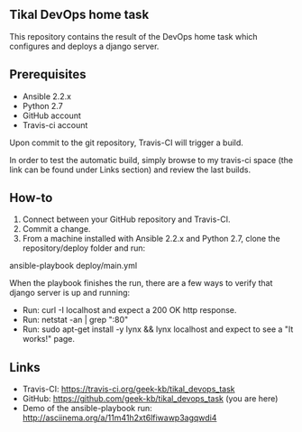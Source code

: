 ## Tikal DevOps home task
This repository contains the result of the DevOps home task which configures and deploys a django server.

## Prerequisites
* Ansible 2.2.x
* Python 2.7
* GitHub account
* Travis-ci account

Upon commit to the git repository, Travis-CI will trigger a build.

In order to test the automatic build, simply browse to my travis-ci space (the link can be found under Links section) and review the last builds.

## How-to
1. Connect between your GitHub repository and Travis-CI.
2. Commit a change.
3. From a machine installed with Ansible 2.2.x and Python 2.7, clone the repository/deploy folder and run:

ansible-playbook deploy/main.yml

When the playbook finishes the run, there are a few ways to verify that django server is up and running:

* Run: curl -I localhost and expect a 200 OK http response.
* Run: netstat -an | grep ":80"
* Run: sudo apt-get install -y lynx && lynx localhost and expect to see a "It works!" page.
 
## Links
* Travis-CI: https://travis-ci.org/geek-kb/tikal_devops_task
* GitHub: https://github.com/geek-kb/tikal_devops_task (you are here)
* Demo of the ansible-playbook run: http://asciinema.org/a/11m41h2xt6lfiwawp3agqwdi4
